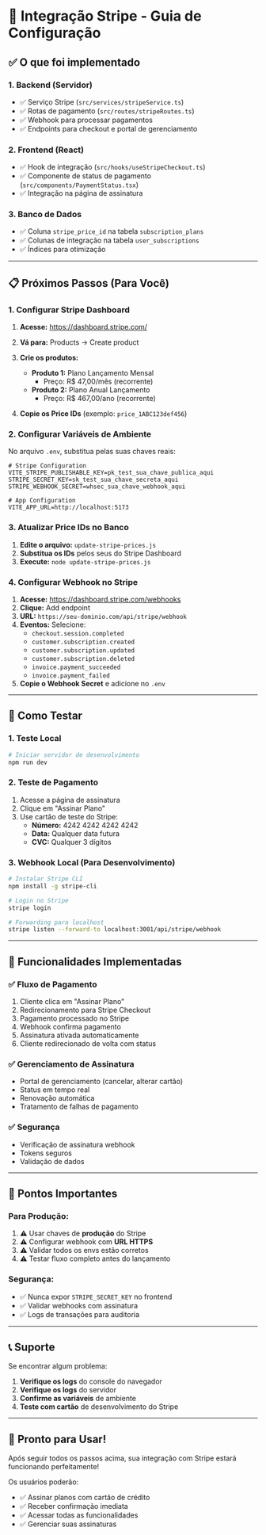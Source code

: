 # 🚀 Integração Stripe - Guia de Configuração

## ✅ O que foi implementado

### 1. **Backend (Servidor)**
- ✅ Serviço Stripe (`src/services/stripeService.ts`)
- ✅ Rotas de pagamento (`src/routes/stripeRoutes.ts`)
- ✅ Webhook para processar pagamentos
- ✅ Endpoints para checkout e portal de gerenciamento

### 2. **Frontend (React)**
- ✅ Hook de integração (`src/hooks/useStripeCheckout.ts`)
- ✅ Componente de status de pagamento (`src/components/PaymentStatus.tsx`)
- ✅ Integração na página de assinatura

### 3. **Banco de Dados**
- ✅ Coluna `stripe_price_id` na tabela `subscription_plans`
- ✅ Colunas de integração na tabela `user_subscriptions`
- ✅ Índices para otimização

---

## 📋 Próximos Passos (Para Você)

### 1. **Configurar Stripe Dashboard**

1. **Acesse:** https://dashboard.stripe.com/
2. **Vá para:** Products → Create product
3. **Crie os produtos:**
   - **Produto 1:** Plano Lançamento Mensal
     - Preço: R$ 47,00/mês (recorrente)
   - **Produto 2:** Plano Anual Lançamento  
     - Preço: R$ 467,00/ano (recorrente)

4. **Copie os Price IDs** (exemplo: `price_1ABC123def456`)

### 2. **Configurar Variáveis de Ambiente**

No arquivo `.env`, substitua pelas suas chaves reais:

```env
# Stripe Configuration
VITE_STRIPE_PUBLISHABLE_KEY=pk_test_sua_chave_publica_aqui
STRIPE_SECRET_KEY=sk_test_sua_chave_secreta_aqui
STRIPE_WEBHOOK_SECRET=whsec_sua_chave_webhook_aqui

# App Configuration  
VITE_APP_URL=http://localhost:5173
```

### 3. **Atualizar Price IDs no Banco**

1. **Edite o arquivo:** `update-stripe-prices.js`
2. **Substitua os IDs** pelos seus do Stripe Dashboard
3. **Execute:** `node update-stripe-prices.js`

### 4. **Configurar Webhook no Stripe**

1. **Acesse:** https://dashboard.stripe.com/webhooks
2. **Clique:** Add endpoint
3. **URL:** `https://seu-dominio.com/api/stripe/webhook`
4. **Eventos:** Selecione:
   - `checkout.session.completed`
   - `customer.subscription.created`
   - `customer.subscription.updated`
   - `customer.subscription.deleted`
   - `invoice.payment_succeeded`
   - `invoice.payment_failed`
5. **Copie o Webhook Secret** e adicione no `.env`

---

## 🔧 Como Testar

### 1. **Teste Local**
```bash
# Iniciar servidor de desenvolvimento
npm run dev
```

### 2. **Teste de Pagamento**
1. Acesse a página de assinatura
2. Clique em "Assinar Plano"
3. Use cartão de teste do Stripe:
   - **Número:** 4242 4242 4242 4242
   - **Data:** Qualquer data futura
   - **CVC:** Qualquer 3 dígitos

### 3. **Webhook Local (Para Desenvolvimento)**
```bash
# Instalar Stripe CLI
npm install -g stripe-cli

# Login no Stripe
stripe login

# Forwarding para localhost
stripe listen --forward-to localhost:3001/api/stripe/webhook
```

---

## 🌟 Funcionalidades Implementadas

### ✅ **Fluxo de Pagamento**
1. Cliente clica em "Assinar Plano"
2. Redirecionamento para Stripe Checkout
3. Pagamento processado no Stripe
4. Webhook confirma pagamento
5. Assinatura ativada automaticamente
6. Cliente redirecionado de volta com status

### ✅ **Gerenciamento de Assinatura**
- Portal de gerenciamento (cancelar, alterar cartão)
- Status em tempo real
- Renovação automática
- Tratamento de falhas de pagamento

### ✅ **Segurança**
- Verificação de assinatura webhook
- Tokens seguros
- Validação de dados

---

## 🚨 Pontos Importantes

### **Para Produção:**
1. ⚠️ Usar chaves de **produção** do Stripe
2. ⚠️ Configurar webhook com **URL HTTPS**
3. ⚠️ Validar todos os envs estão corretos
4. ⚠️ Testar fluxo completo antes do lançamento

### **Segurança:**
- ✅ Nunca expor `STRIPE_SECRET_KEY` no frontend
- ✅ Validar webhooks com assinatura
- ✅ Logs de transações para auditoria

---

## 📞 Suporte

Se encontrar algum problema:

1. **Verifique os logs** do console do navegador
2. **Verifique os logs** do servidor
3. **Confirme as variáveis** de ambiente
4. **Teste com cartão** de desenvolvimento do Stripe

---

## 🎉 Pronto para Usar!

Após seguir todos os passos acima, sua integração com Stripe estará funcionando perfeitamente! 

Os usuários poderão:
- ✅ Assinar planos com cartão de crédito
- ✅ Receber confirmação imediata
- ✅ Acessar todas as funcionalidades
- ✅ Gerenciar suas assinaturas